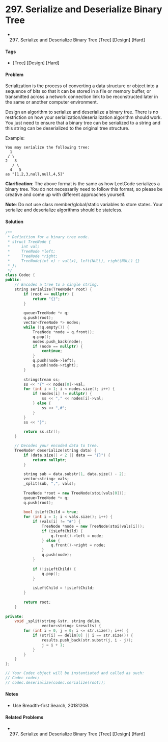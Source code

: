 # 297. Serialize and Deserialize Binary Tree
- 297. Serialize and Deserialize Binary Tree [Tree] [Design] [Hard]

#### Tags
- [Tree] [Design] [Hard]

#### Problem
Serialization is the process of converting a data structure or object into a sequence of bits so that it can be stored in a file or memory buffer, or transmitted across a network connection link to be reconstructed later in the same or another computer environment.

Design an algorithm to serialize and deserialize a binary tree. There is no restriction on how your serialization/deserialization algorithm should work. You just need to ensure that a binary tree can be serialized to a string and this string can be deserialized to the original tree structure.

Example: 

    You may serialize the following tree:
      1
     / \
    2   3
       / \
      4   5
    as "[1,2,3,null,null,4,5]"

**Clarification**: The above format is the same as how LeetCode serializes a binary tree. You do not necessarily need to follow this format, so please be creative and come up with different approaches yourself.

**Note**: Do not use class member/global/static variables to store states. Your serialize and deserialize algorithms should be stateless.

#### Solution
``` C++
/**
 * Definition for a binary tree node.
 * struct TreeNode {
 *     int val;
 *     TreeNode *left;
 *     TreeNode *right;
 *     TreeNode(int x) : val(x), left(NULL), right(NULL) {}
 * };
 */
class Codec {
public:
    // Encodes a tree to a single string.
    string serialize(TreeNode* root) {
        if (root == nullptr) {
            return "{}";
        }
        
        queue<TreeNode *> q;
        q.push(root);
        vector<TreeNode *> nodes;
        while (!q.empty()) {
            TreeNode *node = q.front();
            q.pop();
            nodes.push_back(node);
            if (node == nullptr) {
                continue;
            }
            q.push(node->left);
            q.push(node->right);
        }
        
        stringstream ss;
        ss << "{" << nodes[0]->val;
        for (int i = 1; i < nodes.size(); i++) {
            if (nodes[i] != nullptr) {
                ss << "," << nodes[i]->val;
            } else {
                ss << ",#";
            }
        }
        ss << "}";
        
        return ss.str();
    }

    // Decodes your encoded data to tree.
    TreeNode* deserialize(string data) {
        if (data.size() < 2 || data == "{}") {
            return nullptr;
        }
        
        string sub = data.substr(1, data.size() - 2);
        vector<string> vals;
        _split(sub, ",", vals);
        
        TreeNode *root = new TreeNode(stoi(vals[0]));
        queue<TreeNode *> q;
        q.push(root);
        
        bool isLeftChild = true;
        for (int i = 1; i < vals.size(); i++) {
            if (vals[i] != "#") {
                TreeNode *node = new TreeNode(stoi(vals[i]));
                if (isLeftChild) {
                    q.front()->left = node;
                } else {
                    q.front()->right = node;
                }
                q.push(node);
            }
            
            if (!isLeftChild) {
                q.pop();
            }
            
            isLeftChild = !isLeftChild;
        }
        
        return root;
    }
    
private:
    void _split(string &str, string delim, 
                vector<string> &results) {
        for (int i = 0, j = 0; i <= str.size(); i++) {
            if (str[i] == delim[0] || i == str.size()) {
                results.push_back(str.substr(j, i - j));
                j = i + 1;
            }
        }
    }
};

// Your Codec object will be instantiated and called as such:
// Codec codec;
// codec.deserialize(codec.serialize(root));
```

#### Notes
- Use Breadth-first Search, 20181209.

#### Related Problems
- 297. Serialize and Deserialize Binary Tree [Tree] [Design] [Hard]
